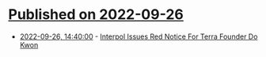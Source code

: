 # [Published on 2022-09-26](index.md)

* [2022-09-26, 14:40:00](https://yro.slashdot.org/story/22/09/26/1438205/interpol-issues-red-notice-for-terra-founder-do-kwon?utm_source=rss1.0mainlinkanon&utm_medium=feed) - [Interpol Issues Red Notice For Terra Founder Do Kwon](https://yro.slashdot.org/story/22/09/26/1438205/interpol-issues-red-notice-for-terra-founder-do-kwon?utm_source=rss1.0mainlinkanon&utm_medium=feed)
